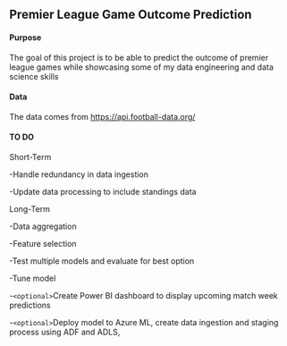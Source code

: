 ## Premier League Game Outcome Prediction 


#### Purpose
The goal of this project is to be able to predict the outcome of premier league games while showcasing some of my data engineering and data science skills


#### Data
The data comes from https://api.football-data.org/

#### TO DO
Short-Term

-Handle redundancy in data ingestion

-Update data processing to include standings data

Long-Term

-Data aggregation

-Feature selection

-Test multiple models and evaluate for best option

-Tune model

-`<optional>`Create Power BI dashboard to display upcoming match week predictions

-`<optional>`Deploy model to Azure ML, create data ingestion and staging process using ADF and ADLS,

